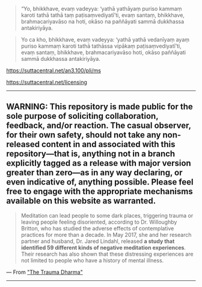 > “Yo, bhikkhave, evaṃ vadeyya: ‘yathā yathāyaṃ puriso kammaṃ karoti tathā tathā taṃ paṭisaṃvediyatī’ti, evaṃ santaṃ, bhikkhave, brahmacariyavāso na hoti, okāso na paññāyati sammā dukkhassa antakiriyāya.

> Yo ca kho, bhikkhave, evaṃ vadeyya: ‘yathā yathā vedanīyaṃ ayaṃ puriso kammaṃ karoti tathā tathāssa vipākaṃ paṭisaṃvediyatī’ti, evaṃ santaṃ, bhikkhave, brahmacariyavāso hoti, okāso paññāyati sammā dukkhassa antakiriyāya. 

https://suttacentral.net/an3.100/pli/ms

https://suttacentral.net/licensing

***


## WARNING: This repository is made public for the sole purpose of soliciting collaboration, feedback, and/or reaction. The casual observer, for their own safety, should not take any non-released content in and associated with this repository—that is, anything not in a branch explicitly tagged as a release with major version greater than zero—as in any way declaring, or even indicative of, anything possible. Please feel free to engage with the appropriate mechanisms available on this website as warranted.


> Meditation can lead people to some dark places, triggering trauma or leaving people feeling disoriented, according to Dr. Willoughby Britton, who has studied the adverse effects of contemplative practices for more than a decade. In May 2017, she and her research partner and husband, Dr. Jared Lindahl, released **a study that identified 59 different kinds of negative meditation experiences**. Their research has also shown that these distressing experiences are not limited to people who have a history of mental illness.

— From ["The Trauma Dharma"](https://tricycle.org/trikedaily/trauma-meditation/)



***
